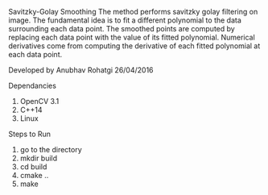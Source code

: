 Savitzky-Golay Smoothing
The method performs savitzky golay filtering on image.
The fundamental idea is to fit a different polynomial 
to the data surrounding each data point. The smoothed 
points are computed by replacing each data point with
 the value of its fitted polynomial. Numerical 
derivatives come from computing the derivative of each 
fitted polynomial at each data point.

Developed by Anubhav Rohatgi 26/04/2016


Dependancies 
1. OpenCV 3.1
2. C++14
3. Linux

Steps to Run 
1. go to the directory
2. mkdir build
3. cd build
4. cmake ..
5. make




